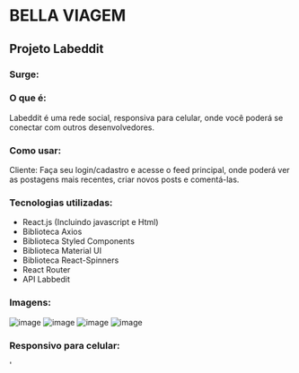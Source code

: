 # BELLA VIAGEM
## Projeto Labeddit
### Surge: 

### O que é:
Labeddit é uma rede social, responsiva para celular, onde você poderá se conectar com outros desenvolvedores.

### Como usar: 
Cliente: Faça seu login/cadastro e acesse o feed principal, onde poderá ver as postagens mais recentes, criar novos posts e comentá-las.

### Tecnologias utilizadas:
* React.js (Incluindo javascript e Html)
* Biblioteca Axios
* Biblioteca Styled Components
* Biblioteca Material UI
* Biblioteca React-Spinners
* React Router
* API Labbedit

### Imagens:
![image](https://media.discordapp.net/attachments/921261225747292221/921490934204604416/unknown.png?width=1025&height=466)
![image](https://media.discordapp.net/attachments/921261225747292221/921261914686914580/unknown.png?width=1010&height=468)
![image](https://media.discordapp.net/attachments/921261225747292221/921262164268970004/unknown.png?width=1014&height=468)
![image](https://media.discordapp.net/attachments/921261225747292221/921263367346335785/unknown.png?width=1025&height=465)

### Responsivo para celular: 

'